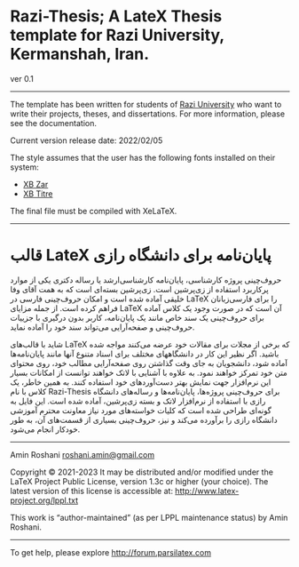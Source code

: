 # Razi-Thesis; A LateX Thesis template for Razi University, Kermanshah, Iran.  
ver 0.1
_____________________

The template has been written for students of [Razi University](https://razi.ac.ir/) who want to write their projects, theses, and dissertations. For more information, please see the documentation.

Current version release date: 2022/02/05

The style assumes that the user has the following fonts installed on their system:

- [XB Zar](http://dl.irmug.com/dl.php?id=21)
- [XB Titre](http://dl.irmug.com/dl.php?id=13)

The final file must be compiled with XeLaTeX. 
_____________________
# قالب LateX پایان‌نامه برای دانشگاه رازی
حروف‌چینی پروژه کارشناسی، پایان‌نامه کارشناسی‌ارشد یا رساله دکتری یکی از موارد پرکاربرد استفاده از زی‌پرشین است. 
زی‌پرشین بسته‌ای است که به همت آقای وفا خلیقی آماده شده است و امکان حروف‌چینی فارسی در LaTeX را  برای فارسی‌زبانان فراهم کرده است.
از جمله مزایای LaTeX آن است که در صورت وجود یک کلاس آماده برای حروف‌چینی یک سند خاص مانند یک پایان‌نامه، کاربر بدون درگیری با جزییات حروف‌چینی و صفحه‌آرایی می‌تواند سند خود را آماده نماید.

شاید با قالب‌های LaTeX که برخی از مجلات برای مقالات خود عرضه می‌کنند مواجه شده باشید. اگر نظیر این کار در دانشگاههای مختلف برای اسناد متنوع آنها مانند پایا‌ن‌نامه‌ها آماده شود، دانشجویان به جای وقت گذاشتن روی صفحه‌آرایی مطالب خود، روی محتوای متن خود تمرکز خواهند نمود. به علاوه با آشنایی با لاتک خواهند توانست از امکانات بسیار این نرم‌افزار جهت نمایش بهتر دست‌آوردهای خود استفاده کنند.
به همین خاطر، یک کلاس با نام 
Razi-Thesis
 برای حروف‌چینی پروژه‌ها، پایان‌نامه‌ها و رساله‌های دانشگاه رازی با استفاده از نرم‌افزار لاتک و بسته زی‌پرشین،  آماده شده است. این فایل به 
گونه‌ای طراحی شده است که کلیات خواسته‌های مورد نیاز  معاونت محترم آموزشی دانشگاه رازی را برآورده می‌کند و نیز، حروف‌چینی بسیاری از قسمت‌های آن، به طور خودکار انجام می‌شود.

_____________________

Amin Roshani
roshani.amin@gmail.com

Copyright © 2021-2023
It may be distributed and/or modified under the LaTeX Project Public License,
version 1.3c or higher (your choice). The latest version of
this license is accessible at: http://www.latex-project.org/lppl.txt

This work is “author-maintained” (as per LPPL maintenance status)
by Amin Roshani.

-------------------------------------------------------------------
To get help, please explore http://forum.parsilatex.com
